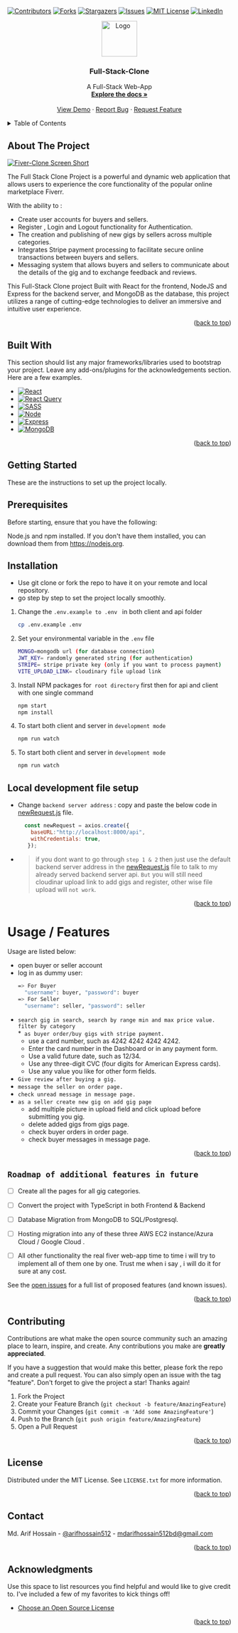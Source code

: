 <a name="readme-top"></a>

[![Contributors][contributors-shield]][contributors-url]
[![Forks][forks-shield]][forks-url]
[![Stargazers][stars-shield]][stars-url]
[![Issues][issues-shield]][issues-url]
[![MIT License][license-shield]][license-url]
[![LinkedIn][linkedin-shield]][linkedin-url]

<!-- PROJECT LOGO -->

<div align="center">
  <a href="https://github.com/arifhossain512/Full-Stack-Clone">
    <img src="./client/public/img/fullStackLogo.jpg" alt="Logo" width="80" height="80">
  </a>
   <h3 align="center">Full-Stack-Clone</h3>
   <p align="center">
    A Full-Stack Web-App  
    <br />
    <a href="https://github.com/arifhossain512/Full-Stack-Clone"><strong>Explore the docs »</strong></a>
    <br />
    <br />
    <a href="https://github.com/arifhossain512/Full-Stack-Clone">View Demo</a>
    ·
    <a href="https://github.com/arifhossain512/Full-Stack-Clone/issues">Report Bug</a>
    ·
    <a href="https://github.com/arifhossain512/Full-Stack-Clone/issues">Request Feature</a>
  </p>
</div>


<!-- TABLE OF CONTENTS -->
<details>
  <summary>Table of Contents</summary>
  <ol>
    <li>
      <a href="#about-the-project">About The Project</a>
      <ul>
        <li><a href="#built-with">Built With</a></li>
      </ul>
    </li>
    <li>
      <a href="#getting-started">Getting Started</a>
      <ul>
        <li><a href="#prerequisites">Prerequisites</a></li>
        <li><a href="#installation">Installation</a></li>
      </ul>
    </li>
    <li><a href="#usage">Usage</a></li>
    <li><a href="#roadmap">Roadmap</a></li>
    <li><a href="#contributing">Contributing</a></li>
    <li><a href="#license">License</a></li>
    <li><a href="#contact">Contact</a></li>
    <li><a href="#acknowledgments">Acknowledgments</a></li>
  </ol>
</details>



<!-- ABOUT THE PROJECT -->
## About The Project

[![Fiver-Clone Screen Short][product-screenshot]](https://fiverr-clone-tzhc.onrender.com/)

The Full Stack Clone Project is a powerful and dynamic web application that allows users to experience the core functionality of the popular online marketplace Fiverr.

 With the ability to :

* Create user accounts for buyers and sellers.
* Register , Login and Logout functionality for Authentication.
* The creation and publishing of new gigs by sellers across multiple categories. 
* Integrates Stripe payment processing to facilitate secure online transactions between buyers and sellers.
* Messaging system that allows buyers and sellers to communicate about the details of the gig and to exchange feedback and reviews.

 This Full-Stack Clone project  Built with React for the frontend, NodeJS and Express for the backend server, and MongoDB as the database, this project utilizes a range of cutting-edge technologies to deliver an immersive and intuitive user experience.

<p align="right">(<a href="#readme-top">back to top</a>)</p>



## Built With

This section should list any major frameworks/libraries used to bootstrap your project. Leave any add-ons/plugins for the acknowledgements section. Here are a few examples.


* [![React][React.js]][React-url]
* [![React Query][React-Query]][React-Query-url]
* [![SASS][SASS]][SASS-url]
* [![Node][Node.js]][Node-url]
* [![Express][Express.js]][Express-url]
* [![MongoDB][MongoDB]][MongoDB-url]



<p align="right">(<a href="#readme-top">back to top</a>)</p>



<!-- GETTING STARTED -->
## Getting Started

These are the instructions to set up the project locally.

## Prerequisites

Before starting, ensure that you have the following:

Node.js and npm installed. If you don't have them installed, you can download them from https://nodejs.org.


## Installation

* Use git clone or fork the repo to have it on  your remote and local repository.
* go step by step to set the project locally smoothly.
1. Change the `.env.example to .env ` in both client and api folder
    ```sh
    cp .env.example .env
    ```
2. Set your environmental variable in the `.env` file
    ```sh
    MONGO=mongodb url (for database connection)
    JWT_KEY= randomly generated string (for authentication)
    STRIPE= stripe private key (only if you want to process payment)
    VITE_UPLOAD_LINK= cloudinary file upload link
    ```
    
3. Install NPM packages for` root directory` first then for api and client with one single command
   ```sh
   npm start
   npm install
   ```
4. To start both client and server in `development mode`
   ```sh
   npm run watch
   ```
5. To start both client and server in `development mode`
   ```sh
   npm run watch
   ```

## Local development file setup
* Change `backend server address` : copy and paste the below code in [newRequest.js](https://github.com/arifhossain512/Full-Stack-Clone/blob/main/client/src/utils/newRequest.js) file.

  ```js
    const newRequest = axios.create({
      baseURL:"http://localhost:8000/api",
      withCredentials: true,
     });
  ```
- > if you dont want to go through ` step 1 & 2 ` then just use the default backend server address in the [newRequest.js](https://github.com/arifhossain512/Full-Stack-Clone/blob/main/client/src/utils/newRequest.js) file to talk to my already served backend server api. `But` you will still need cloudinar upload link to add gigs and register, other wise file upload will `not work`.
<p align="right">(<a href="#readme-top">back to top</a>)</p>



<!-- USAGE EXAMPLES -->
# Usage / Features
Usage are listed below:

* open buyer or seller account 
* log in as dummy user: 
    ```sh
    => For Buyer
      "username": buyer, "password": buyer
    => For Seller
      "username": seller, "password": seller
    ```
* `search gig in search, search by range min and max price value. filter by category`  
*` as buyer order/buy gigs with stripe payment.`
  + use a card number, such as 4242 4242 4242 4242.
  +  Enter the card number in the Dashboard or in any payment form.
  + Use a valid future date, such as 12/34.
  + Use any three-digit CVC (four digits for American Express cards).
  + Use any value you like for other form fields. 
*  `Give review after buying a gig.`
* `message the seller on order page.`
* `check unread message in message page.`
* `as a seller create new gig on add gig page`
  + add multiple picture in upload field and click upload before submitting you gig.
  + delete added gigs from gigs page.
  + check buyer orders in order page.
  + check buyer messages in message page.


<!-- _For more examples, please refer to the [Documentation](https://example.com)_ -->

<p align="right">(<a href="#readme-top">back to top</a>)</p>



<!-- ROADMAP -->
## `Roadmap of additional features in future`

- [ ] Create all the pages  for all  gig categories.
- [ ] Convert the project with TypeScript in both Frontend & Backend
- [ ] Database Migration from MongoDB to SQL/Postgresql.
- [ ] Hosting migration into any of these three  AWS EC2 instance/Azura Cloud / Google Cloud .
- [ ]  All other functionality the real fiver web-app time to time i will try to implement all of them one by one. Trust me when i say , i will do it for sure at any cost. 
    

See the [open issues](https://github.com/othneildrew/Best-README-Template/issues) for a full list of proposed features (and known issues).

<p align="right">(<a href="#readme-top">back to top</a>)</p>



<!-- CONTRIBUTING -->
## Contributing

Contributions are what make the open source community such an amazing place to learn, inspire, and create. Any contributions you make are **greatly appreciated**.

If you have a suggestion that would make this better, please fork the repo and create a pull request. You can also simply open an issue with the tag "feature".
Don't forget to give the project a star! Thanks again!

1. Fork the Project
2. Create your Feature Branch (`git checkout -b feature/AmazingFeature`)
3. Commit your Changes (`git commit -m 'Add some AmazingFeature'`)
4. Push to the Branch (`git push origin feature/AmazingFeature`)
5. Open a Pull Request

<p align="right">(<a href="#readme-top">back to top</a>)</p>



<!-- LICENSE -->
## License

Distributed under the MIT License. See `LICENSE.txt` for more information.

<p align="right">(<a href="#readme-top">back to top</a>)</p>



<!-- CONTACT -->
## Contact

Md. Arif Hossain - [@arifhossain512](https://twitter.com/arifhossain512) - mdarifhossain512bd@gmail.com

<!-- Project Link: [https://github.com/your_username/repo_name](https://github.com/your_username/repo_name) -->

<p align="right">(<a href="#readme-top">back to top</a>)</p>



<!-- ACKNOWLEDGMENTS -->
## Acknowledgments

Use this space to list resources you find helpful and would like to give credit to. I've included a few of my favorites to kick things off!

* [Choose an Open Source License](https://choosealicense.com)


<p align="right">(<a href="#readme-top">back to top</a>)</p>



<!-- MARKDOWN LINKS  -->

<!-- & IMAGES -->
[product-screenshot]: ./client/public/img/fiverrClone.png

<!-- GITHUB URLS -->
[linkedin-url]: https://linkedin.com/in/arifhossain512
[license-url]: https://github.com/arifhossain512/Full-Stack-Clone/blob/master/LICENSE.txt
[contributors-url]: https://github.com/arifhossain512/Full-Stack-Clone/graphs/contributors
[forks-url]: https://github.com/arifhossain512/Full-Stack-Clone/network/members
[stars-url]: https://github.com/arifhossain512/Full-Stack-Clone/stargazers
[issues-url]: https://github.com/arifhossain512/Full-Stack-Clone/issues

<!-- BADGES -->

 [contributors-shield]: https://img.shields.io/github/contributors/arifhossain512/Full-Stack-Clone.svg?style=for-the-badge
[forks-shield]: https://img.shields.io/github/forks/arifhossain512/Full-Stack-Clone.svg?style=for-the-badge

[stars-shield]: https://img.shields.io/github/stars/arifhossain512/Full-Stack-Clone.svg?style=for-the-badge

[issues-shield]: https://img.shields.io/github/issues/arifhossain512/Full-Stack-Clone.svg?style=for-the-badge

[license-shield]: https://img.shields.io/github/license/arifhossain512/Full-Stack-Clone.svg?style=for-the-badge

[linkedin-shield]: https://img.shields.io/badge/-LinkedIn-black.svg?style=for-the-badge&logo=linkedin&colorB=555

[Next.js]: https://img.shields.io/badge/next.js-000000?style=for-the-badge&logo=nextdotjs&logoColor=white

<!-- BADGES FOR  TECH STACK -->
[React.js]: https://img.shields.io/badge/React-20232A?style=for-the-badge&logo=react&logoColor=61DAFB
[React-Query]:https://img.shields.io/badge/-React%20Query-20232A?style=for-the-badge&logo=react%20query&logoColor=1572B6
[SASS]:https://img.shields.io/badge/SASS-20232A?style=for-the-badge&logo=SASS&logoColor=1572B6
[Node.js]:https://img.shields.io/badge/Node.js-20232A?style=for-the-badge&logo=node.js
[Express.js]:https://img.shields.io/badge/Express.js-20232A?style=for-the-badge&logo=Express&logoColor=1572B6
[MongoDB]:https://img.shields.io/badge/-MongoDB-20232A?style=for-the-badge&logo=mongodb
[Vue.js]: https://img.shields.io/badge/Vue.js-35495E?style=for-the-badge&logo=vuedotjs&logoColor=4FC08D
[Angular.io]: https://img.shields.io/badge/Angular-DD0031?style=for-the-badge&logo=angular&logoColor=white
[Svelte.dev]: https://img.shields.io/badge/Svelte-4A4A55?style=for-the-badge&logo=svelte&logoColor=FF3E00
[Laravel.com]: https://img.shields.io/badge/Laravel-FF2D20?style=for-the-badge&logo=laravel&logoColor=white
[Bootstrap.com]: https://img.shields.io/badge/Bootstrap-563D7C?style=for-the-badge&logo=bootstrap&logoColor=white
[JQuery.com]: https://img.shields.io/badge/jQuery-0769AD?style=for-the-badge&logo=jquery&logoColor=white

<!-- BADGES URL -->

[Next-url]: https://nextjs.org/
[React-url]: https://reactjs.org/
[React-Query-url]: https://tanstack.com/
[SASS-url]: https://sass-lang.com/


[Node-url]: https://nodejs.org/

[Express-url]: https://expressjs.com/

[MongoDB-url]: https://www.mongodb.com/
[Vue-url]: https://vuejs.org/

[Angular-url]: https://angular.io/

[Svelte-url]: https://svelte.dev/

[Laravel-url]: https://laravel.com

[Bootstrap-url]: https://getbootstrap.com

[JQuery-url]: https://jquery.com
